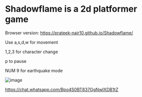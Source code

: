 # Shadowflame is a 2d platformer game
Browser version: https://prateek-nair10.github.io/Shadowflame/

Use a,s,d,w for movement

1,2,3 for character change

p to pause

NUM 9 for earthquake mode

![image](https://user-images.githubusercontent.com/71089270/113464478-a5c10500-9435-11eb-8d97-daed8243eb51.png)

https://chat.whatsapp.com/Bpo4S0BT837GgNwIXDB1tZ

